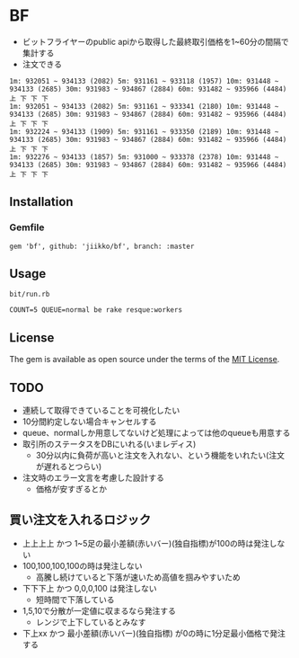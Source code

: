 # BF
* ビットフライヤーのpublic apiから取得した最終取引価格を1~60分の間隔で集計する
* 注文できる

```
1m: 932051 ~ 934133 (2082) 5m: 931161 ~ 933118 (1957) 10m: 931448 ~ 934133 (2685) 30m: 931983 ~ 934867 (2884) 60m: 931482 ~ 935966 (4484) 上 下 下 下
1m: 932051 ~ 934133 (2082) 5m: 931161 ~ 933341 (2180) 10m: 931448 ~ 934133 (2685) 30m: 931983 ~ 934867 (2884) 60m: 931482 ~ 935966 (4484) 上 下 下 下
1m: 932224 ~ 934133 (1909) 5m: 931161 ~ 933350 (2189) 10m: 931448 ~ 934133 (2685) 30m: 931983 ~ 934867 (2884) 60m: 931482 ~ 935966 (4484) 上 下 下 下
1m: 932276 ~ 934133 (1857) 5m: 931000 ~ 933378 (2378) 10m: 931448 ~ 934133 (2685) 30m: 931983 ~ 934867 (2884) 60m: 931482 ~ 935966 (4484) 上 下 下 下
```

## Installation
### Gemfile
```
gem 'bf', github: 'jiikko/bf', branch: :master
```

## Usage
```
bit/run.rb
```
```
COUNT=5 QUEUE=normal be rake resque:workers
```

## License

The gem is available as open source under the terms of the [MIT License](https://opensource.org/licenses/MIT).

## TODO
* 連続して取得できていることを可視化したい
* 10分間約定しない場合キャンセルする
* queue、normalしか用意してないけど処理によっては他のqueueも用意する
* 取引所のステータスをDBにいれる(いまレディス)
  * 30分以内に負荷が高いと注文を入れない、という機能をいれたい(注文が遅れるとつらい)
* 注文時のエラー文言を考慮した設計する
  * 価格が安すぎるとか

## 買い注文を入れるロジック
* 上上上上 かつ 1~5足の最小差額(赤いバー)(独自指標)が100の時は発注しない
* 100,100,100,100の時は発注しない
  * 高騰し続けていると下落が速いため高値を掴みやすいため
* 下下下上 かつ 0,0,0,100 は発注しない
  * 短時間で下落している
* 1,5,10で分散が一定値に収まるなら発注する
  * レンジで上下しているとみなす
* 下上xx   かつ 最小差額(赤いバー)(独自指標) が0の時に1分足最小価格で発注する
